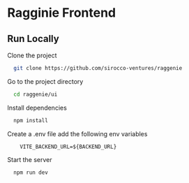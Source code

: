 # Ragginie Frontend


## Run Locally

Clone the project

```bash
  git clone https://github.com/sirocco-ventures/raggenie
```

Go to the project directory

```bash
  cd raggenie/ui
```

Install dependencies

```bash
  npm install
```


Create a .env file add the following env variables

```env
    VITE_BACKEND_URL=${BACKEND_URL}
```

Start the server

```bash
  npm run dev
```

